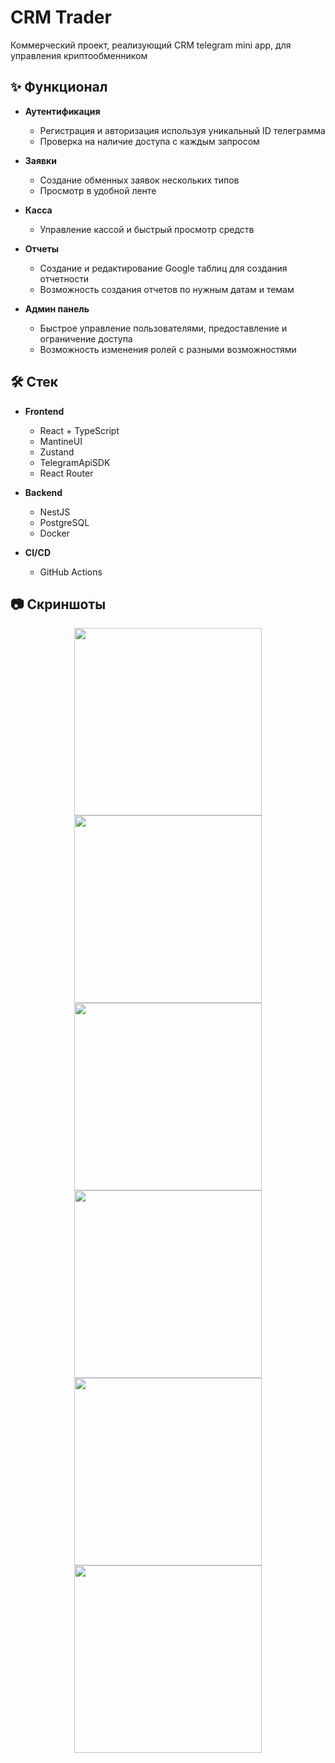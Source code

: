 # CRM Trader

Коммерческий проект, реализующий CRM telegram mini app, для управления криптообменником

## ✨ Функционал

- **Аутентификация**

  - Регистрация и авторизация используя уникальный ID телеграмма
  - Проверка на наличие доступа с каждым запросом

- **Заявки**

  - Создание обменных заявок нескольких типов
  - Просмотр в удобной ленте

- **Касса**

  - Управление кассой и быстрый просмотр средств

- **Отчеты**

  - Создание и редактирование Google таблиц для создания отчетности
  - Возможность создания отчетов по нужным датам и темам

- **Админ панель**

  - Быстрое управление пользователями, предоставление и ограничение доступа
  - Возможность изменения ролей с разными возможностями

## 🛠 Cтек

- **Frontend**

  - React + TypeScript
  - MantineUI
  - Zustand
  - TelegramApiSDK
  - React Router

- **Backend**

  - NestJS
  - PostgreSQL
  - Docker

- **CI/CD**
  - GitHub Actions

## 📷 Скриншоты

<p align="center">
  <img src="screenshots/1.jpg" width="300px" />
  <img src="screenshots/2.jpg" width="300px" />
  <img src="screenshots/3.jpg" width="300px" />
  <img src="screenshots/4.jpg" width="300px" />
  <img src="screenshots/5.jpg" width="300px" />
  <img src="screenshots/6.jpg" width="300px" />
</p>
